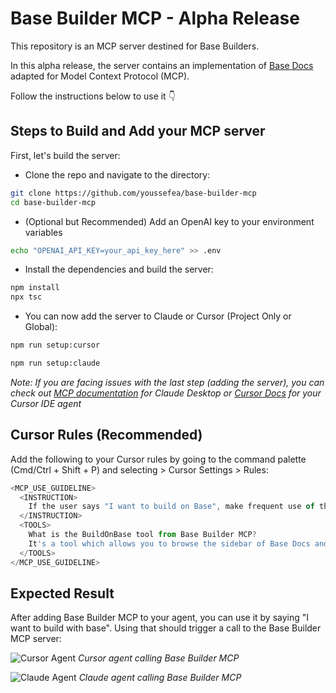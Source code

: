 # Base Builder MCP - Alpha Release

This repository is an MCP server destined for Base Builders.

In this alpha release, the server contains an implementation of [Base Docs](https://docs.base.org) adapted for Model Context Protocol (MCP).

Follow the instructions below to use it 👇

## Steps to Build and Add your MCP server

First, let's build the server:

- Clone the repo and navigate to the directory:

```bash
git clone https://github.com/youssefea/base-builder-mcp
cd base-builder-mcp
```

- (Optional but Recommended) Add an OpenAI key to your environment variables

```bash
echo "OPENAI_API_KEY=your_api_key_here" >> .env
```

- Install the dependencies and build the server:

```bash
npm install
npx tsc
```

- You can now add the server to Claude or Cursor (Project Only or Global):

```bash
npm run setup:cursor
```

```bash
npm run setup:claude
```

*Note: If you are facing issues with the last step (adding the server), you can check out [MCP documentation](https://modelcontextprotocol.io/quickstart/user) for Claude Desktop or [Cursor Docs](https://docs.cursor.com/context/model-context-protocol) for your Cursor IDE agent*


## Cursor Rules (Recommended)

Add the following to your Cursor rules by going to the command palette (Cmd/Ctrl + Shift + P) and selecting > Cursor Settings > Rules:

```js
<MCP_USE_GUIDELINE>
  <INSTRUCTION>
    If the user says "I want to build on Base", make frequent use of the BuildOnBase MCP tool from Base-Docs MCP.
  </INSTRUCTION>
  <TOOLS>
    What is the BuildOnBase tool from Base Builder MCP?
    It's a tool which allows you to browse the sidebar of Base Docs and find the relevant guides to Build on Base. If you run this tool and you get an error because the guide is not found, try other guides from the sidebar.
  </TOOLS>
</MCP_USE_GUIDELINE>
```

## Expected Result

After adding Base Builder MCP to your agent, you can use it by saying "I want to build with base". Using that should trigger a call to the Base Builder MCP server:

 ![Cursor Agent](https://i.imgur.com/uSp0vOG.png)
 *Cursor agent calling Base Builder MCP*

![Claude Agent](https://i.imgur.com/WNdcToq.png)
 *Claude agent calling Base Builder MCP*
